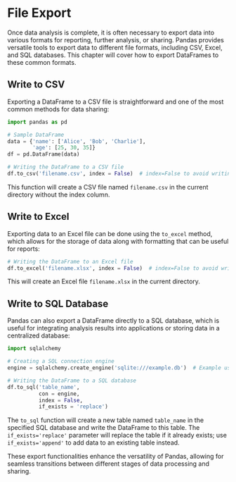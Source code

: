 
# File Export

Once data analysis is complete, it is often necessary to export data into various formats for reporting, further analysis, or sharing. Pandas provides versatile tools to export data to different file formats, including CSV, Excel, and SQL databases. This chapter will cover how to export DataFrames to these common formats.

## Write to CSV

Exporting a DataFrame to a CSV file is straightforward and one of the most common methods for data sharing:

```python
import pandas as pd

# Sample DataFrame
data = {'name': ['Alice', 'Bob', 'Charlie'],
        'age': [25, 30, 35]}
df = pd.DataFrame(data)

# Writing the DataFrame to a CSV file
df.to_csv('filename.csv', index = False)  # index=False to avoid writing row indices
```

This function will create a CSV file named `filename.csv` in the current directory without the index column.

## Write to Excel

Exporting data to an Excel file can be done using the `to_excel` method, which allows for the storage of data along with formatting that can be useful for reports:

```python
# Writing the DataFrame to an Excel file
df.to_excel('filename.xlsx', index = False)  # index=False to avoid writing row indices
```

This will create an Excel file `filename.xlsx` in the current directory.

## Write to SQL Database

Pandas can also export a DataFrame directly to a SQL database, which is useful for integrating analysis results into applications or storing data in a centralized database:

```python
import sqlalchemy

# Creating a SQL connection engine
engine = sqlalchemy.create_engine('sqlite:///example.db')  # Example using SQLite

# Writing the DataFrame to a SQL database
df.to_sql('table_name',
          con = engine,
          index = False,
          if_exists = 'replace')
```

The `to_sql` function will create a new table named `table_name` in the specified SQL database and write the DataFrame to this table. The `if_exists='replace'` parameter will replace the table if it already exists; use `if_exists='append'` to add data to an existing table instead.

These export functionalities enhance the versatility of Pandas, allowing for seamless transitions between different stages of data processing and sharing.
